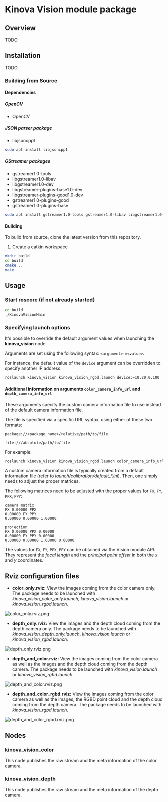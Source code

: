 # Kinova Vision module package

## Overview
TODO


## Installation
TODO

### Building from Source

#### Dependencies
##### OpenCV
* OpenCV
  
##### JSON parser package
* libjsoncpp1

```sh
sudo apt install libjsoncpp1
```

##### GStreamer packages
* gstreamer1.0-tools
* libgstreamer1.0-libav
* libgstreamer1.0-dev 
* libgstreamer-plugins-base1.0-dev 
* libgstreamer-plugins-good1.0-dev
* gstreamer1.0-plugins-good
* gstreamer1.0-plugins-base

```sh
sudo apt install gstreamer1.0-tools gstreamer1.0-libav libgstreamer1.0-dev libgstreamer-plugins-base1.0-dev libgstreamer-plugins-good1.0-dev gstreamer1.0-plugins-good gstreamer1.0-plugins-base
```

#### Building

To build from source, clone the latest version from this repository.

1. Create a catkin workspace
```bash
mkdir build
cd build
cmake ..
make
```

## Usage

### Start roscore (if not already started)
```bash
cd build
./KinovaVisionMain
```

### Specifying launch options
It's possible to override the default argument values when launching the **kinova_vision** node.

Arguments are set using the following syntax: `<argument>:=<value>`.

For instance, the default value of the `device` argument can be overridden to specify another IP address.
```bash
roslaunch kinova_vision kinova_vision_rgbd.launch device:=10.20.0.100
```
#### Additional information on arguments `color_camera_info_url` and `depth_camera_info_url`

These arguments specify the custom camera information file to use instead of the default camera information file.

The file is specified via a specific URL syntax, using either of these two formats:

`package://<package_name>/relative/path/to/file`

`file:///absolute/path/to/file`

For example:
```bash
roslaunch kinova_vision kinova_vision_rgbd.launch color_camera_info_url:=file:///home/user/custom_color_calib_1280x720.ini depth_camera_info_url:=file:///home/user/custom_depth_calib_480x270.ini
```

A custom camera information file is typically created from a default information file (refer to *launch/calibration/default_\*.ini*). Then, one simply needs to adjust the proper matrices.

The following matrices need to be adjusted with the proper values for `FX`, `FY`, `PPX`, `PPY`:
```
camera matrix
FX 0.00000 PPX
0.00000 FY PPY
0.00000 0.00000 1.00000

projection
FX 0.00000 PPX 0.00000 
0.00000 FY PPY 0.00000 
0.00000 0.00000 1.00000 0.00000 
```

The values for `FX`, `FY`, `PPX`, `PPY` can be obtained via the Vision module API. They represent the _focal length_ and the _principal point offset_ in both the _x_ and _y_ coordinates.

<a name="rviz_config_files"></a>
## Rviz configuration files

* **color_only.rviz:** View the images coming from the color camera only. The package needs to be launched with *kinova_vision_color_only.launch*, *kinova_vision.launch* or *kinova_vision_rgbd.launch*.

<p align="left"> <img alt="color_only.rviz.png" src="doc/color_only.rviz.png" title="Color only"/> </p>

* **depth_only.rviz:** View the images and the depth cloud coming from the depth camera only. The package needs to be launched with *kinova_vision_depth_only.launch*, *kinova_vision.launch* or *kinova_vision_rgbd.launch*.

<p align="left"> <img alt="depth_only.rviz.png" src="doc/depth_only.rviz.png" title="Depth only"/> </p>

* **depth_and_color.rviz:** View the images coming from the color camera as well as the images and the depth cloud coming from the depth camera. The package needs to be launched with *kinova_vision.launch* or *kinova_vision_rgbd.launch*.

<p align="left"> <img alt="depth_and_color.rviz.png" src="doc/depth_and_color.rviz.png" title="Depth and color"/> </p>

* **depth_and_color_rgbd.rviz:** View the images coming from the color camera as well as the images, the RGBD point cloud and the depth cloud coming from the depth camera. The package needs to be launched with *kinova_vision_rgbd.launch*.

<p align="left"> <img alt="depth_and_color_rgbd.rviz.png" src="doc/depth_and_color_rgbd.rviz.png" title="Depth and color with rgbd"/> </p>

<a name="nodes"></a>
## Nodes

### kinova_vision_color

This node publishes the raw stream and the meta information of the color camera.



### kinova_vision_depth

This node publishes the raw stream and the meta information of the depth camera.

